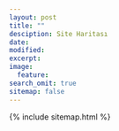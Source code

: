 ```yaml
---
layout: post
title: ""
desciption: Site Haritası
date: 
modified:
excerpt:
image:
  feature:
search_omit: true
sitemap: false
---
```


{% include sitemap.html %}

